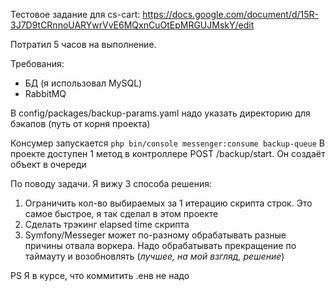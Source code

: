 Тестовое задание для cs-cart: https://docs.google.com/document/d/15R-3J7D9tCRnnoUARYwrVvE6MQxnCuOtEpMRGUJMskY/edit

Потратил 5 часов на выполнение.

Требования:
- БД (я использовал MySQL)
- RabbitMQ

В config/packages/backup-params.yaml надо указать директорию для бэкапов (путь от корня проекта)

Консумер запускается `php bin/console messenger:consume backup-queue`
В проекте доступен 1 метод в контроллере POST /backup/start. Он создаёт объект в очереди

По поводу задачи. Я вижу 3 способа решения:
1) Ограничить кол-во выбираемых за 1 итерацию скрипта строк. Это самое быстрое, я так сделал в этом проекте
2) Сделать трэкинг elapsed time скрипта
3) Symfony/Messeger может по-разному обрабатывать разные причины отвала воркера. Надо обрабатывать прекращение по таймауту и возобновлять (*лучшее, на мой взгляд, решение*)

PS Я в курсе, что коммитить .енв не надо
